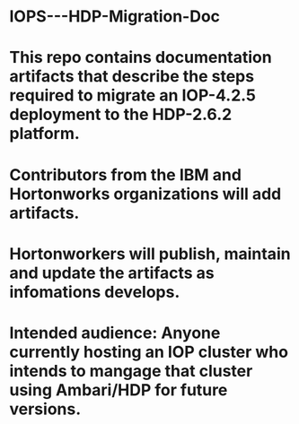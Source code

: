 # IOPS---HDP-Migration-Doc
# This repo contains documentation artifacts that describe the steps required to migrate an IOP-4.2.5 deployment to the HDP-2.6.2 platform.
# Contributors from the IBM and Hortonworks organizations will add artifacts.
# Hortonworkers will publish, maintain and update the artifacts as infomations develops.
# Intended audience: Anyone currently hosting an IOP cluster who intends to mangage that cluster using Ambari/HDP for future versions.
